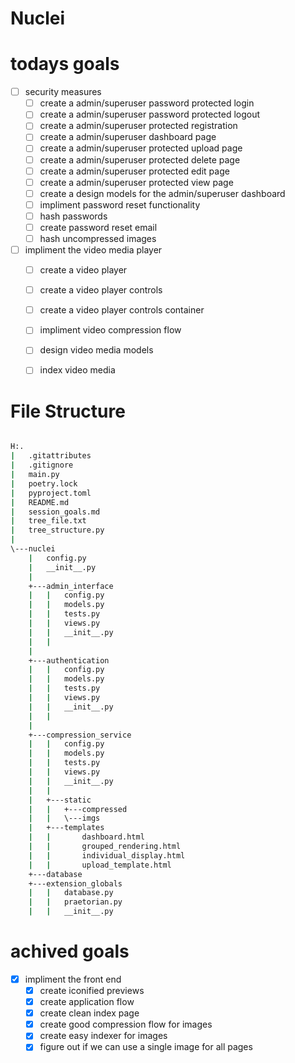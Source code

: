 # Nuclei

# todays goals

- [ ] security measures
  - [ ] create a admin/superuser password protected login
  - [ ] create a admin/superuser password protected logout
  - [ ] create a admin/superuser protected registration
  - [ ] create a admin/superuser dashboard page
  - [ ] create a admin/superuser protected upload page
  - [ ] create a admin/superuser protected delete page
  - [ ] create a admin/superuser protected edit page
  - [ ] create a admin/superuser protected view page
  - [ ] create a design models for the admin/superuser dashboard
  - [ ] impliment password reset functionality
  - [ ] hash passwords
  - [ ] create password reset email
  - [ ] hash uncompressed images

- [ ] impliment the video media player
  - [ ] create a video player
  - [ ] create a video player controls
  - [ ] create a video player controls container
  - [ ] impliment video compression flow
  - [ ] design video media models
  - [ ] index video media


# File Structure
```bat

H:.
|   .gitattributes
|   .gitignore
|   main.py
|   poetry.lock
|   pyproject.toml
|   README.md
|   session_goals.md
|   tree_file.txt
|   tree_structure.py
|   
\---nuclei
    |   config.py
    |   __init__.py
    |   
    +---admin_interface
    |   |   config.py
    |   |   models.py
    |   |   tests.py
    |   |   views.py
    |   |   __init__.py
    |   |   
    |           
    +---authentication
    |   |   config.py
    |   |   models.py
    |   |   tests.py
    |   |   views.py
    |   |   __init__.py
    |   |   
    |           
    +---compression_service
    |   |   config.py
    |   |   models.py
    |   |   tests.py
    |   |   views.py
    |   |   __init__.py
    |   |   
    |   +---static
    |   |   +---compressed
    |   |   \---imgs
    |   +---templates
    |   |       dashboard.html
    |   |       grouped_rendering.html
    |   |       individual_display.html
    |   |       upload_template.html
    +---database
    +---extension_globals
    |   |   database.py
    |   |   praetorian.py
    |   |   __init__.py
```

# achived goals

- [x] impliment the front end
  - [x] create iconified previews
  - [x] create application flow
  - [x] create clean index page
  - [x] create good compression flow for images
  - [x] create easy indexer for images
  - [x] figure out if we can use a single image for all pages
